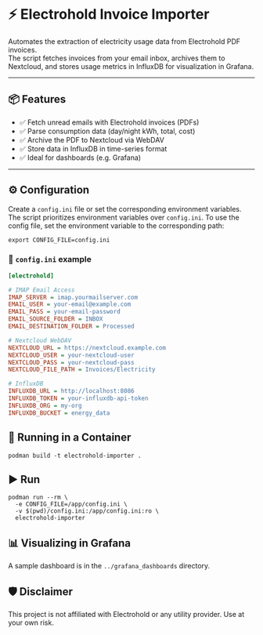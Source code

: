 # ⚡ Electrohold Invoice Importer

Automates the extraction of electricity usage data from Electrohold PDF invoices.  
The script fetches invoices from your email inbox, archives them to Nextcloud, and stores usage metrics in InfluxDB for visualization in Grafana.

---

## 📦 Features

- ✅ Fetch unread emails with Electrohold invoices (PDFs)
- ✅ Parse consumption data (day/night kWh, total, cost)
- ✅ Archive the PDF to Nextcloud via WebDAV
- ✅ Store data in InfluxDB in time-series format
- ✅ Ideal for dashboards (e.g. Grafana)

---

## ⚙️ Configuration

Create a `config.ini` file or set the corresponding environment variables.  
The script prioritizes environment variables over `config.ini`.
To use the config file, set the environment variable to the corresponding path:

```shell
export CONFIG_FILE=config.ini
```

### 🔧 `config.ini` example

```ini
[electrohold]

# IMAP Email Access
IMAP_SERVER = imap.yourmailserver.com
EMAIL_USER = your-email@example.com
EMAIL_PASS = your-email-password
EMAIL_SOURCE_FOLDER = INBOX
EMAIL_DESTINATION_FOLDER = Processed

# Nextcloud WebDAV
NEXTCLOUD_URL = https://nextcloud.example.com
NEXTCLOUD_USER = your-nextcloud-user
NEXTCLOUD_PASS = your-nextcloud-pass
NEXTCLOUD_FILE_PATH = Invoices/Electricity

# InfluxDB
INFLUXDB_URL = http://localhost:8086
INFLUXDB_TOKEN = your-influxdb-api-token
INFLUXDB_ORG = my-org
INFLUXDB_BUCKET = energy_data
```

## 🐳 Running in a Container

```shell
podman build -t electrohold-importer .
```

## ▶️ Run

```shell
podman run --rm \
  -e CONFIG_FILE=/app/config.ini \
  -v $(pwd)/config.ini:/app/config.ini:ro \
  electrohold-importer

```

## 📊 Visualizing in Grafana

A sample dashboard is in the `../grafana_dashboards` directory.

## 🛡️ Disclaimer

This project is not affiliated with Electrohold or any utility provider. Use at your own risk.
